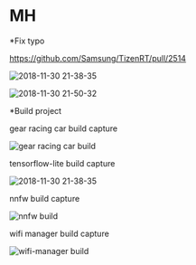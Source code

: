 # MH

  *Fix typo
  
  https://github.com/Samsung/TizenRT/pull/2514
  
  ![2018-11-30 21-38-35](https://user-images.githubusercontent.com/45279159/49289853-722de300-f4e8-11e8-958a-cbeb6015fb4c.png)


![2018-11-30 21-50-32](https://user-images.githubusercontent.com/45279159/49290389-38f67280-f4ea-11e8-853a-e837bf978b2a.png)

  
  *Build project
  
  gear racing car build capture
  
  ![gear racing car build](https://user-images.githubusercontent.com/45279159/49226751-cf635f00-f42a-11e8-9605-b80f2f17eea4.png)
  
  tensorflow-lite build capture
  
  ![2018-11-30 21-38-35](https://user-images.githubusercontent.com/45279159/49289853-722de300-f4e8-11e8-958a-cbeb6015fb4c.png)
  
  nnfw build capture
  
  ![nnfw build](https://user-images.githubusercontent.com/45279159/49289030-cbe0de00-f4e5-11e8-999e-bfb6a982a972.png)

  wifi manager build capture
  
  ![wifi-manager build](https://user-images.githubusercontent.com/45279159/49289088-00549a00-f4e6-11e8-94df-8053d74eb818.png)



